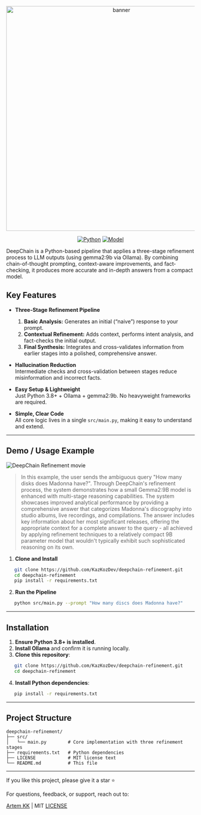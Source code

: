 <p align="center">
   <img src="https://github.com/user-attachments/assets/958180f9-798a-442c-b93d-4e561358f33e" width="600" alt="banner">
</p>

<p align="center">
   <a href="https://www.python.org"><img src="https://img.shields.io/badge/Python-3.8+-blue.svg" alt="Python"></a>
   <a href="https://ollama.ai"><img src="https://img.shields.io/badge/Model-gemma2:9b-purple.svg" alt="Model"></a>
</p>

DeepChain is a Python-based pipeline that applies a three-stage refinement process to LLM outputs (using gemma2:9b via Ollama). By combining chain-of-thought prompting, context-aware improvements, and fact‐checking, it produces more accurate and in-depth answers from a compact model.


## Key Features

- **Three-Stage Refinement Pipeline**  
  1. **Basic Analysis:** Generates an initial (“naive”) response to your prompt.  
  2. **Contextual Refinement:** Adds context, performs intent analysis, and fact-checks the initial output.  
  3. **Final Synthesis:** Integrates and cross-validates information from earlier stages into a polished, comprehensive answer.

- **Hallucination Reduction**  
  Intermediate checks and cross-validation between stages reduce misinformation and incorrect facts.

- **Easy Setup & Lightweight**  
  Just Python 3.8+ + Ollama + gemma2:9b. No heavyweight frameworks are required.

- **Simple, Clear Code**  
  All core logic lives in a single `src/main.py`, making it easy to understand and extend.

---

## Demo / Usage Example

![DeepChain Refinement movie](https://github.com/kazkozdev/deepchain-refinement/blob/main/deepchain-refinement-movie.gif)

> In this example, the user sends the ambiguous query "How many disks does Madonna have?". Through DeepChain's refinement process, the system demonstrates how a small Gemma2:9B model is enhanced with multi-stage reasoning capabilities. The system showcases improved analytical performance by providing a comprehensive answer that categorizes Madonna's discography into studio albums, live recordings, and compilations. The answer includes key information about her most significant releases, offering the appropriate context for a complete answer to the query - all achieved by applying refinement techniques to a relatively compact 9B parameter model that wouldn't typically exhibit such sophisticated reasoning on its own.

1. **Clone and Install**  
```bash
   git clone https://github.com/KazKozDev/deepchain-refinement.git
   cd deepchain-refinement
   pip install -r requirements.txt
```

2. **Run the Pipeline**  
```bash
   python src/main.py --prompt "How many discs does Madonna have?"
```

---

## Installation

1. **Ensure Python 3.8+ is installed**.  
2. **Install Ollama** and confirm it is running locally.  
3. **Clone this repository**:  
```bash
   git clone https://github.com/KazKozDev/deepchain-refinement.git
   cd deepchain-refinement
```
4. **Install Python dependencies**:  
```bash
   pip install -r requirements.txt
```

---

## Project Structure

```text
deepchain-refinement/
├── src/
│   └── main.py        # Core implementation with three refinement stages
├── requirements.txt   # Python dependencies
├── LICENSE            # MIT license text
└── README.md          # This file
```

---

If you like this project, please give it a star ⭐

For questions, feedback, or support, reach out to:

[Artem KK](https://www.linkedin.com/in/kazkozdev/) | MIT [LICENSE](LICENSE) 
